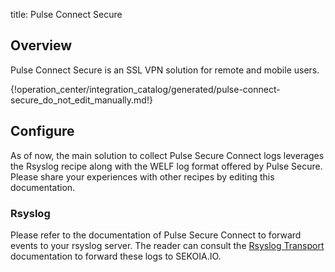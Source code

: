 title: Pulse Connect Secure

## Overview

Pulse Connect Secure is an SSL VPN solution for remote and mobile users. 

{!operation_center/integration_catalog/generated/pulse-connect-secure_do_not_edit_manually.md!}

## Configure

As of now, the main solution to collect Pulse Secure Connect logs leverages the Rsyslog recipe along with the WELF log format offered by Pulse Secure. Please share your experiences with other recipes by editing this documentation.

### Rsyslog

Please refer to the documentation of Pulse Secure Connect to forward events to your rsyslog server. The reader can consult the [Rsyslog Transport](../../../data_collection/ingestion_methods/rsyslog/) documentation to forward these logs to SEKOIA.IO.

